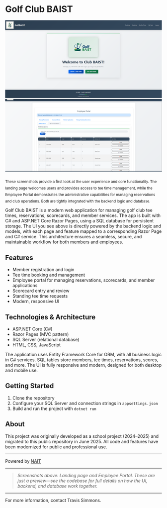 # Golf Club BAIST



<!-- Preview for Employers: The following images showcase the main entry points and UI of the application. -->
![GolfBAIST Landing Page](./docs/screenshots/golfbaist-landing.png)
![Employee Portal](./docs/screenshots/golfbaist-employee-portal.png)

<sub>These screenshots provide a first look at the user experience and core functionality. The landing page welcomes users and provides access to tee time management, while the Employee Portal demonstrates the administrative capabilities for managing reservations and club operations. Both are tightly integrated with the backend logic and database.</sub>


Golf Club BAIST is a modern web application for managing golf club tee times, reservations, scorecards, and member services. The app is built with C# and ASP.NET Core Razor Pages, using a SQL database for persistent storage. The UI you see above is directly powered by the backend logic and models, with each page and feature mapped to a corresponding Razor Page and C# service. This architecture ensures a seamless, secure, and maintainable workflow for both members and employees.

## Features
- Member registration and login
- Tee time booking and management
- Employee portal for managing reservations, scorecards, and member applications
- Scorecard entry and review
- Standing tee time requests
- Modern, responsive UI

## Technologies & Architecture
- ASP.NET Core (C#)
- Razor Pages (MVC pattern)
- SQL Server (relational database)
- HTML, CSS, JavaScript

The application uses Entity Framework Core for ORM, with all business logic in C# services. SQL tables store members, tee times, reservations, scores, and more. The UI is fully responsive and modern, designed for both desktop and mobile use.

## Getting Started
1. Clone the repository
2. Configure your SQL Server and connection strings in `appsettings.json`
3. Build and run the project with `dotnet run`

## About
This project was originally developed as a school project (2024–2025) and migrated to this public repository in June 2025. All code and features have been modernized for public and professional use.

---

Powered by [NAIT](https://www.nait.ca/)

---

> _Screenshots above: Landing page and Employee Portal. These are just a preview—see the codebase for full details on how the UI, backend, and database work together._

---

For more information, contact Travis Simmons.
